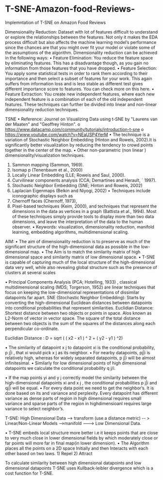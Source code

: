 # T-SNE-Amazon-food-Reviews-
Implemntation of T-SNE on Amazon Food Reviews

Dimensionality Reduction:
Dataset with lot of features difficult to understand or explore the relationships between the features. Not only it makes the EDA process difficult but also affects the machine learning model’s performance since the chances are that you might over fit your model or violate some of the assumptions of the algorithm.
Dimensionality reduction can be achieved in the following ways:
•	Feature Elimination: You reduce the feature space by eliminating features. This has a disadvantage though, as you gain no information from those features that you have dropped.
•	Feature Selection: You apply some statistical tests in order to rank them according to their importance and then select a subset of features for your work. This again suffers from information loss and is less stable as different test gives different importance score to features. You can check more on this here.
•	Feature Extraction: You create new independent features, where each new independent feature is a combination of each of the old independent features. These techniques can further be divided into linear and non-linear dimensionality reduction techniques.

TSNE 
•	Reference: Journel on Visualizing Data using t-SNE by "Laurens van der Maaten" and "Geoffrey Hinton".
o	https://www.datacamp.com/community/tutorials/introduction-t-sne
o	https://www.youtube.com/watch?v=NEaUSP4YerM
•	The technique is a variation of Stochastic Neighbor Embedding (Hinton and Roweis, 2002).It is significantly better visualization by reducing the tendency to crowd points together in the center of the map.
•	Other non-parametric (non linear ) dimensionality/visualization techniques.
1.	Sammon mapping (Sammon, 1969).
2.	Isomap p (Tenenbaum et al., 2000)
3.	Locally Linear Embedding  (LLE; Roweis and Saul, 2000).
4.	Curvilinear components analysis (CCA; Demartines and Herault, ´ 1997).
5.	Stochastic Neighbor Embedding (SNE; Hinton and Roweis, 2002)
6.	Laplacian Eigenmaps (Belkin and Niyogi, 2002)
•	Techniques include iconographic displays such as 
1.	Chernoff faces (Chernoff, 1973),
2.	Pixel-based techniques (Keim, 2000), and techniques that represent the dimensions in the data as vertices in a graph (Battista et al., 1994). Most of these techniques simply provide tools to display more than two data dimensions, and leave the interpretation of the data to the human observer.
•	Keywords: visualization, dimensionality reduction, manifold learning, embedding algorithms, multidimensional scaling.

AIM:
•	The aim of dimensionality reduction is to preserve as much of the significant structure of the high-dimensional data as possible in the low-dimensional map.
•	The Aim is to match the similarity matrix of high dimensional space and similarity matrix of low dimensional space.
•	T-SNE is capable of capturing much of the local structure of the high-dimensional data very well, while also revealing global structure such as the presence of clusters at several scales

                                    
 
•	Principal Components Analysis (PCA; Hotelling, 1933) , classical multidimensional scaling (MDS; Torgerson, 1952) are linear techniques that focus on keeping the low-dimensional representations of dissimilar datapoints far apart.
SNE (Stochastic Neighbor Embedding):
Starts by converting the high-dimensional Euclidean distances between datapoints into conditional probabilities that represent similarities.
Euclidian Distance: Shortest distance between two objects or points in space. Alos known as L2-Norm of vector in vector space.
The square of the total distance between two objects is the sum of the squares of the distances along each perpendicular co-ordinate.


Euclidian Distance : D =  sqrt ( ( x2 - x1 ) ^ 2  +  ( y2 - y1 ) ^2)
 
•	The similarity of datapoint x j to datapoint xi is the conditional probability, p j|i , that xi would pick x j as its neighbor. 
•	For nearby datapoints, pj|i is relatively high, whereas for widely separated datapoints, p j|i will be almost infinitesimal.
•	Similarly for low dimensional points of high dimensional datapoints we calculate the conditional probability q j/i.
 
•	If the map points yi and y j correctly model the similarity between the high-dimensional datapoints xi and x j , the conditional probabilities p j|i and qj|i will be equal.
•	For every data point we need to get the neighbor’s. It is done based on its and variance and perplexity. Every datapoint has different variance as dense parts of region in high dimensional requires small variance and sparse parts of the region in highdimensioanl requires large variance to select neighbor’s.


T-SNE:
High Dimensional Data  -->  transform (use a distance metric) -- > Linear/Non-Linear Models -->manifold
---> Low Dimensional Data. 

 •	T-SNE embeds local structure more better i.e it keeps points that are close to very much close in lower dimensional fields by which moderately close or far points will more far in final map(in lower dimension).
•	The Algorithm places all the points on a 2D space Initially and then Interacts with each other based on two laws. 1) Repel 2)  Attract
 

 
To calculate similarity between high dimensional datapoints and low dimensional datapoints T-SNE uses Kullback-leibler divergence which is a cost function for T-SNE.
 

 
